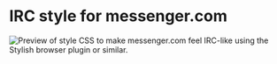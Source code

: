 # IRC style for messenger.com
![Preview of style](https://userstyles.org/style_screenshots/123634_after.png?r=1564905613)
CSS to make messenger.com feel IRC-like using the Stylish browser plugin or similar.
